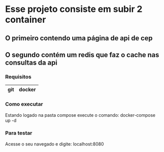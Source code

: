 # Esse projeto consiste em subir  2 container
## O primeiro contendo uma página de api de cep
## O segundo contém um redis que faz o cache nas consultas da api

### Requisitos

| git | docker |
|-----|--------|

### Como executar

Estando logado na pasta compose execute o comando:
docker-compose up -d

### Para testar

Acesse o seu navegado e digite:
localhost:8080
